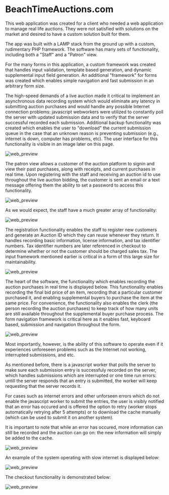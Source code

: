 # BeachTimeAuctions.com

This web application was created for a client who needed a web application to manage real life auctions. They were not satisfied with solutions on the market and desired to have a custom solution built for them.

The app was built with a LAMP stack from the ground up with a custom, rudimentary PHP framework. The software has many sets of functionality, including both a "Staff" and a "Patron" view.

For the many forms in this application, a custom framework was created that handles input validation, template based generation, and dynamic supplemental input field generation. An additional "framework" for forms was created which enables simple navigation and fast submission in an arbitrary form size.

The high-speed demands of a live auction made it critical to implement an asynchronous data recording system which would eliminate any latency in submitting auction purchases and would handle any possible Internet connection problems: javascript webworkers were utilized to constantly poll the server with updated submission data and to verify that the server successful recorded each submission. Additional backup functionality was created which enables the user to "download" the current submission queue in the case that an unknown reason is preventing submission (e.g., internet is down, computer has problems, etc). The user interface for this functionality is visible in an image later on this page.

![web_preview][login]

The patron view allows a customer of the auction platform to signin and view their past purchases, along with receipts, and current purchases in real time. Upon registering with the staff and receiving an auction id to use throughout the live auction bidding, the customer is sent an email or a text message offering them the ability to set a password to access this functionality.

![web_preview][patron_login]

As we would expect, the staff have a much greater array of functionality:

![web_preview][dashboard]

The registration functionality enables the staff to register new customers and generate an Auction ID which they can reuse whenever they return. It handles recording basic information, license information, and tax identifier numbers. Tax identifier numbers are later referenced in checkout to determine whether or not the customer should be charged sales tax. The input framework mentioned earlier is critical in a form of this large size for maintainability.

![web_preview][register]

The heart of the software, the functionality which enables recording the auction purchases in real time is displayed below. This functionality enables recording the final bid price of an item, recording that a particular customer purchased it, and enabling supplemental buyers to purchase the item at the same price. For convenience, the functionality also enables the clerk (the person recording the auction purchases) to keep track of how many units are still available throughout the supplemental buyer purchase process. The form navigation framework is critical here as it enables fast, keyboard based, submission and navigation throughout the form.

![web_preview][record]

Most importantly, however, is the ability of this software to operate even if it experiences unforeseen problems such as the Internet not working, interrupted submissions, and etc.

As mentioned before, there is a javascript worker that polls the server to make sure each submission entry is successfuly recorded on the server, which handles submissions which are interrupted or one time run errors: untill the server responds that an entry is submitted, the worker will keep requesting that the server records it.

For cases such as internet errors and other unforseen errors which do not enable the javascript worker to submit the entries, the user is visibly notified that an error has occured and is offered the option to retry (worker stops automatically retrying after 5 attempts) or to download the cache manually (which can be used to submit it on another system).

It is important to note that while an error has occured, more information can still be recorded and the auction can go on: the new information will simply be added to the cache.

![web_preview][record_error_1]

An example of the system operating with slow internet is displayed below:

![web_preview][slow_gif]

The checkout functionality is demonstrated below:

![web_preview][checkout]





[login]: /_material/entres/BeachTimeAuctions/login.png
[patron_login]: /_material/entres/BeachTimeAuctions/patron_login.png
[dashboard]: /_material/entres/BeachTimeAuctions/dashboard.png
[register]: /_material/entres/BeachTimeAuctions/register.png
[record]: /_material/entres/BeachTimeAuctions/record.png
[record_error_1]: /_material/entres/BeachTimeAuctions/record_error_1.png
[slow_gif]: /_material/entres/BeachTimeAuctions/slow_gif.gif
[checkout]: /_material/entres/BeachTimeAuctions/checkout.png
